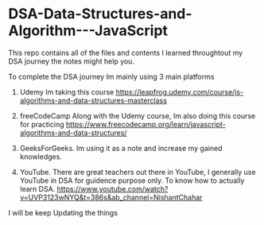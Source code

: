 # DSA-Data-Structures-and-Algorithm---JavaScript
This repo contains all of the files and contents I learned throughtout my DSA journey the notes might help you.

To complete the DSA journey Im mainly using 3 main platforms

1. Udemy
    Im taking this course https://leapfrog.udemy.com/course/js-algorithms-and-data-structures-masterclass
    
2. freeCodeCamp
    Along with the Udemy course, Im also doing this course for practicing https://www.freecodecamp.org/learn/javascript-algorithms-and-data-structures/

3. GeeksForGeeks.
    Im using it as a note and increase my gained knowledges.
    
4. YouTube.
    There are great teachers out there in YouTube, I generally use YouTube in DSA for guidence purpose only. To know how to actually learn DSA.
    https://www.youtube.com/watch?v=UVP3123wNYQ&t=386s&ab_channel=NishantChahar
 
 I will be keep Updating the things
